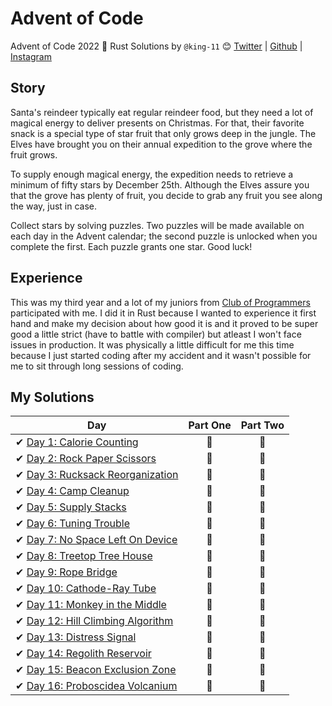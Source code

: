 # Advent of Code
Advent of Code 2022 🎄 Rust Solutions by
`@king-11` 😊 [Twitter](https://twitter.com/1108King) | [Github](https://github.com/king-11) | [Instagram](https://instagram.com/cryptic_sniper)

## Story

Santa's reindeer typically eat regular reindeer food, but they need a lot of magical energy to deliver presents on Christmas. For that, their favorite snack is a special type of star fruit that only grows deep in the jungle. The Elves have brought you on their annual expedition to the grove where the fruit grows.

To supply enough magical energy, the expedition needs to retrieve a minimum of fifty stars by December 25th. Although the Elves assure you that the grove has plenty of fruit, you decide to grab any fruit you see along the way, just in case.

Collect stars by solving puzzles. Two puzzles will be made available on each day in the Advent calendar; the second puzzle is unlocked when you complete the first. Each puzzle grants one star. Good luck!

## Experience

This was my third year and a lot of my juniors from [Club of Programmers](https://github.com/COPS-IITBHU) participated with me. I did it in Rust because I wanted to experience it first hand and make my decision about how good it is and it proved to be super good a little strict (have to battle with compiler) but atleast I won't face issues in production. It was physically a little difficult for me this time because I just started coding after my accident and it wasn't possible for me to sit through long sessions of coding.

## My Solutions

| Day  | Part One | Part Two |
|---|:---:|:---:|
| ✔ [Day 1: Calorie Counting](https://github.com/king-11/AdventOfCode/tree/main/src/day1.rs)| 🌟 | 🌟 |
| ✔ [Day 2: Rock Paper Scissors](https://github.com/king-11/AdventOfCode/tree/main/src/day2.rs)| 🌟 | 🌟 |
| ✔ [Day 3: Rucksack Reorganization](https://github.com/king-11/AdventOfCode/tree/main/src/day3.rs)| 🌟 | 🌟 |
| ✔ [Day 4: Camp Cleanup](https://github.com/king-11/AdventOfCode/tree/main/src/day4.rs)| 🌟 | 🌟 |
| ✔ [Day 5: Supply Stacks](https://github.com/king-11/AdventOfCode/tree/main/src/day5.rs)| 🌟 | 🌟 |
| ✔ [Day 6: Tuning Trouble](https://github.com/king-11/AdventOfCode/tree/main/src/day6.rs)| 🌟 | 🌟 |
| ✔ [Day 7: No Space Left On Device](https://github.com/king-11/AdventOfCode/tree/main/src/day7.rs)| 🌟 | 🌟 |
| ✔ [Day 8: Treetop Tree House](https://github.com/king-11/AdventOfCode/tree/main/src/day8.rs)| 🌟 | 🌟 |
| ✔ [Day 9: Rope Bridge](https://github.com/king-11/AdventOfCode/tree/main/src/day9.rs)| 🌟 | 🌟 |
| ✔ [Day 10: Cathode-Ray Tube](https://github.com/king-11/AdventOfCode/tree/main/src/day10.rs)| 🌟 | 🌟 |
| ✔ [Day 11: Monkey in the Middle](https://github.com/king-11/AdventOfCode/tree/main/src/day11.rs)| 🌟 | 🌟 |
| ✔ [Day 12: Hill Climbing Algorithm](https://github.com/king-11/AdventOfCode/tree/main/src/day12.rs)| 🌟 | 🌟 |
| ✔ [Day 13: Distress Signal](https://github.com/king-11/AdventOfCode/tree/main/src/day13.rs)| 🌟 | 🌟 |
| ✔ [Day 14: Regolith Reservoir](https://github.com/king-11/AdventOfCode/tree/main/src/day14.rs)| 🌟 | 🌟 |
| ✔ [Day 15: Beacon Exclusion Zone](https://github.com/king-11/AdventOfCode/tree/main/src/day15.rs)| 🌟 | 🌟 |
| ✔ [Day 16: Proboscidea Volcanium](https://github.com/king-11/AdventOfCode/tree/main/src/day16.rs)| 🌟 | 🌟 |
